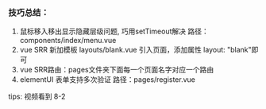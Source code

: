 ### 技巧总结：
1. 鼠标移入移出显示隐藏层级问题, 巧用setTimeout解决  路径：components/index/menu.vue
2. vue SRR 新加模板 layouts/blank.vue    引入页面，添加属性 layout: "blank"即可
3. vue SRR路由：pages文件夹下面每一个页面名字对应一个路由
4. elementUI 表单支持多次验证 路径：pages/register.vue

tips: 视频看到 8-2
